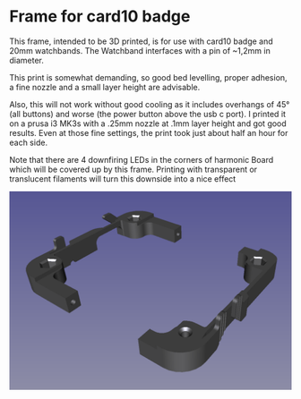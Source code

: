 Frame for card10 badge
==========

This frame, intended to be 3D printed, is for use with card10 badge and 20mm watchbands. The Watchband interfaces with a pin of ~1,2mm in diameter.

This print is somewhat demanding, so good bed levelling, proper adhesion, a fine nozzle and a small layer height are advisable. 

Also, this will not work without good cooling as it includes overhangs of 45° (all buttons) and worse (the power button above the usb c port). I printed it on a prusa i3 MK3s with a .25mm nozzle at .1mm layer height and got good results.
Even at those fine settings, the print took just about half an hour for each side.

Note that there are 4 downfiring LEDs in the corners of harmonic Board which will be covered up by this frame. Printing with transparent or translucent filaments will turn this downside into a nice effect

![](Card10Slim.png)
